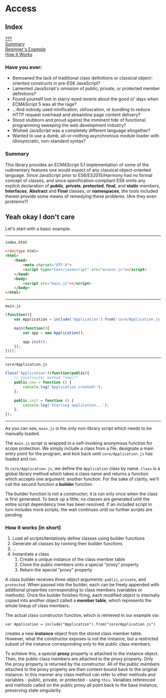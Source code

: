 # Access

## Index
[???](#have-you-ever)  
[Summary](#summary)  
[Beginner's Example](#yeah-okay-i-dont-care)  
[How it Works](#how-it-works-in-short)  

### Have you ever:
* Bemoaned the lack of traditional class definitions or classical object-oriented constructs in pre-ES6 JavaScript?
* Lamented JavaScript's omission of public, private, or protected member definitions?
* Found yourself lost in starry-eyed reverie about the good ol' days when ECMAScript 5 was all the rage?
* ...And nobody used minification, obfuscation, or bundling to reduce HTTP request overhead and streamline page content delivery?
* Stood stubborn and proud against the imminent tide of functional programming sweeping the web development industry?
* Wished JavaScript was a completely different language altogether?
* Wanted to use a dumb, all-or-nothing asynchronous module loader with idiosyncratic, non-standard syntax?

### Summary
This library provides an ECMAScript 5.1 implementation of some of the rudimentary features one would expect of any classical object-oriented language. Since JavaScript prior to ES6/ES2015/Harmony had no formal concept of classes, and since specification-compliant ES6 omits any explicit declaration of **public**, **private**, **protected**, **final**, and **static** members, **Interfaces**, **Abstract** and **Final** classes, or **namespaces**, the tools included therein provide some means of remedying these problems. (Are they even problems?)

## Yeah okay I don't care
Let's start with a basic example.

---

`index.html`
```html
<!doctype html>
<html>
	<head>
		<meta charset="UTF-8">
		<script type="text/javascript" src="access.js"></script>
	</head>
	<body>
		<script src="main.js"></script>
	</body>
</html>
```

---

`main.js`
```javascript
(function(){
	var Application = include('Application').from('core/Application.js');

	main(function(){
		var app = new Application();

		app.init();
	});
})();
```

---

`core/Application.js`
```javascript
Class('Application')(function(public){
	// Constructor method "new()"
	public.new = function () {
		console.log('Application created!');
	};

	public.init = function () {
		console.log('Starting application...');
	};
});
```

---

As you can see, `main.js` is the only non-library script which needs to be manually loaded.

The `main.js` script is wrapped in a self-invoking anonymous function for scope protection. We simply include a class from a file, designate a main entry point for the program, and kick back until `core/Application.js` has loaded and run.

In `core/Application.js`, we define the `Application` class by name. `Class` is a global library method which takes a class name and returns a function which accepts one argument: another function. For the sake of clarity, we'll call the second function a **builder** function.

The builder function is not a constructor; it is run only once when the class is first generated. To back up a little, no classes are generated until the entire script dependency tree has been resolved. If an included script in turn includes more scripts, the wait continues until no further scripts are pending.

### How it works (in short)
1. Load all scripts/tentatively define classes using builder functions
3. Generate all classes by running their builder functions
4. ...
5. Instantiate a class
   1. Create a unique instance of the class member table
   2. Clone the public members onto a special "proxy" property
   3. Return the special "proxy" property

A class builder receives three *object* arguments: `public`, `private`, and `protected`. When passed into the builder, each can be freely appended with additional properties corresponding to class members (variables or methods). Once the builder finishes firing, each modified object is internally copied into another object called a **member table**, which represents the whole lineup of class members.

The actual class constructor function, which is retrieved in our example via:

`var Application = include("Application").from("core/Application.js")`

creates a new **instance** object from the stored class member table. However, what the constructor exposes is not the instance, but a restricted subset of the instance corresponding only to the public class members.

To achieve this, a special **proxy** property is attached to the instance object. Then, the public class members are attached to the proxy property. Only the proxy property is returned by the constructor. All of the public members attached to the proxy property are then context-bound back to the original instance. In this manner any class method can refer to other methods and variables - public, private, or protected - using `this`. Variables referenced and methods called on the public proxy all point back to the base instance, preserving state singularity.